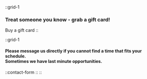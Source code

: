 ::grid-1
### Treat someone you know - grab a gift card!

Buy a gift card
::


::grid-1
#### Please message us directly if you cannot find a time that fits your schedule.<br /> Sometimes we have last minute opportunities.
::contact-form
::
::
